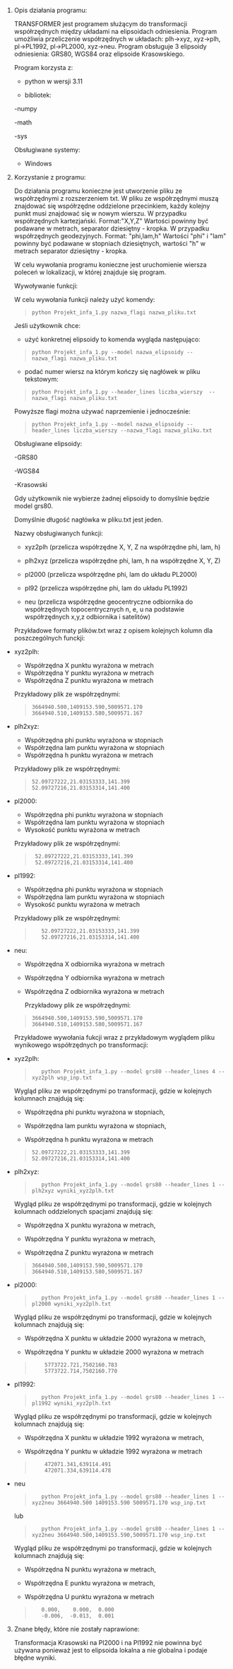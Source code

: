 1. Opis działania programu:
 
   TRANSFORMER jest programem służącym do transformacji współrzędnych między układami na elipsoidach odniesienia. Program umożliwia przeliczenie współrzędnych w układach: plh->xyz, xyz->plh, pl->PL1992, pl->PL2000, xyz->neu. Program 
   obsługuje 3 elipsoidy odniesienia: GRS80, WGS84 oraz elipsoide Krasowskiego.
   
   Program korzysta z:
   
   - python w wersji 3.11
     
   - bibliotek:
     
   -numpy
   
   -math

   -sys
   
   Obsługiwane systemy:
   
   - Windows
     
3. Korzystanie z programu:
  
   Do działania programu konieczne jest utworzenie pliku ze współrzędnymi z rozszerzeniem txt. W pliku ze współrzędnymi muszą znajdować się współrzędne oddzielone przecinkiem, każdy kolejny punkt musi znajdować się w nowym 
   wierszu. W przypadku współrzędnych kartezjański. Format:"X,Y,Z" Wartości powinny być podawane w metrach, separator dziesiętny - kropka. W przypadku współrzędnych geodezyjnych. Format: "phi,lam,h" Wartości "phi" i 
   "lam" powinny być podawane w stopniach dziesiętnych, wartości "h" w metrach separator dziesiętny - kropka.

   W celu wywołania programu konieczne jest uruchomienie wiersza poleceń w lokalizacji, w której znajduje się program.
   
   Wywoływanie funkcji:
   
   W celu wywołania funkcji należy użyć komendy:
   >     python Projekt_infa_1.py nazwa_flagi nazwa_pliku.txt
  
   Jeśli użytkownik chce:
   
   - użyć konkretnej elipsoidy to komenda wygląda następująco:
     
     
   >     python Projekt_infa_1.py --model nazwa_elipsoidy --nazwa_flagi nazwa_pliku.txt
   
  
   - podać numer wiersz na którym kończy się nagłówek w pliku tekstowym:
     
     
   >     python Projekt_infa_1.py --header_lines liczba_wierszy  --nazwa_flagi nazwa_pliku.txt

   
   Powyższe flagi można używać naprzemienie i jednocześnie:
   
   >     python Projekt_infa_1.py --model nazwa_elipsoidy --header_lines liczba_wierszy --nazwa_flagi nazwa_pliku.txt
  
   Obsługiwane elipsoidy:
 
   -GRS80
 
   -WGS84
 
   -Krasowski

   Gdy użytkownik nie wybierze żadnej elipsoidy to domyślnie będzie model grs80.

   Domyślnie długość nagłówka w pliku.txt jest jeden.

    Nazwy obsługiwanych funkcji:

    - xyz2plh (przelicza współrzędne X, Y, Z na współrzędne phi, lam, h)

    - plh2xyz (przelicza współrzędne phi, lam, h na współrzędne X, Y, Z)

    - pl2000 (przelicza współrzędne phi, lam do układu PL2000)

    - pl92 (przelicza współrzędne phi, lam do układu PL1992)

    - neu (przelicza współrzędne geocentryczne odbiornika do współrzędnych topocentrycznych n, e, u na podstawie współrzędnych x,y,z odbiornika i satelitów)

    Przykładowe formaty plików.txt wraz z opisem kolejnych kolumn dla poszczególnych funckji:

- xyz2plh:
	- Współrzędna X punktu wyrażona w metrach
	- Współrzędna Y punktu wyrażona w metrach
	- Współrzędna Z punktu wyrażona w metrach		

	Przykładowy plik ze współrzędnymi:

    >	  3664940.500,1409153.590,5009571.170    
    >	  3664940.510,1409153.580,5009571.167

- plh2xyz:
	- Współrzędna phi punktu wyrażona w stopniach
	- Współrzędna lam punktu wyrażona w stopniach
	- Współrzędna h punktu wyrażona w metrach		

	Przykładowy plik ze współrzędnymi:

    >     52.09727222,21.03153333,141.399
    >     52.09727216,21.03153314,141.400
   
- pl2000:
	- Współrzędna phi punktu wyrażona w stopniach
	- Współrzędna lam punktu wyrażona w stopniach
   	- Wysokość punktu wyrażona w metrach
			

	Przykładowy plik ze współrzędnymi:
     >		52.09727222,21.03153333,141.399
     >		52.09727216,21.03153314,141.400 
   
- pl1992:
	- Współrzędna phi punktu wyrażona w stopniach
	- Współrzędna lam punktu wyrażona w stopniach
   	- Wysokość punktu wyrażona w metrach
			

	Przykładowy plik ze współrzędnymi:   
   >		52.09727222,21.03153333,141.399
   >		52.09727216,21.03153314,141.400      
   
- neu: 
	- Współrzędna X odbiornika wyrażona w metrach
	- Współrzędna Y odbiornika wyrażona w metrach
	- Współrzędna Z odbiornika wyrażona w metrach
   
         Przykładowy plik ze współrzędnymi:

   >	 3664940.500,1409153.590,5009571.170    
   >	 3664940.510,1409153.580,5009571.167

     Przykładowe wywołania fukcji wraz z przykładowym wyglądem pliku wynikowego współrzędnych po transformacji:

- xyz2plh:

   >		python Projekt_infa_1.py --model grs80 --header_lines 4 --xyz2plh wsp_inp.txt

     Wygląd pliku ze współrzędnymi po transformacji, gdzie w kolejnych kolumnach znajdują się:
   
	- Współrzędna phi punktu wyrażona w stopniach,
   
	- Współrzędna lam punktu wyrażona w stopniach,
   
	- Współrzędna h punktu wyrażona w metrach
 
     

   >     52.09727222,21.03153333,141.399
   >     52.09727216,21.03153314,141.400


 - plh2xyz:

   >		python Projekt_infa_1.py --model grs80 --header_lines 1 --plh2xyz wyniki_xyz2plh.txt

				
   Wygląd pliku ze współrzędnymi po transformacji, gdzie w kolejnych kolumnach oddzielonych spacjami znajdują się:
   
   
     - Współrzędna X punktu wyrażona w metrach,
    
  
     - Współrzędna Y punktu wyrażona w metrach,
    
  
     - Współrzędna Z punktu wyrażona w metrach

   
	

   >	 3664940.500,1409153.590,5009571.170
   >	 3664940.510,1409153.580,5009571.167 


 - pl2000:

   >		python Projekt_infa_1.py --model grs80 --header_lines 1 --pl2000 wyniki_xyz2plh.txt

				
    Wygląd pliku ze współrzędnymi po transformacji, gdzie w kolejnych kolumnach znajdują się:
   

      - Współrzędna X punktu w układzie 2000 wyrażona w metrach,
   
 
      - Współrzędna Y punktu w układzie 2000 wyrażona w metrach

    
 
   >		 5773722.721,7502160.783
   >		 5773722.714,7502160.770

 - pl1992:

   >		python Projekt_infa_1.py --model grs80 --header_lines 1 --pl1992 wyniki_xyz2plh.txt

				
    Wygląd pliku ze współrzędnymi po transformacji, gdzie w kolejnych kolumnach znajdują się:
   

      - Współrzędna X punktu w układzie 1992 wyrażona w metrach,
   
 
      - Współrzędna Y punktu w układzie 1992 wyrażona w metrach

    
 
   >		 472071.341,639114.491
   >		 472071.334,639114.478

- neu

   >		python Projekt_infa_1.py --model grs80 --header_lines 1 --xyz2neu 3664940.500 1409153.590 5009571.170 wsp_inp.txt


   lub


   >		python Projekt_infa_1.py --model grs80 --header_lines 1 --xyz2neu 3664940.500,1409153.590,5009571.170 wsp_inp.txt
		
        
  Wygląd pliku ze współrzędnymi po transformacji, gdzie w kolejnych kolumnach znajdują się:
  
     
    - Współrzędna N punktu wyrażona w metrach,
    
       
    - Współrzędna E punktu wyrażona w metrach,
    
       
    - Współrzędna U punktu wyrażona w metrach
    
 
   

   >   		0.000,    0.000,  0.000
   > 		-0.006,  -0.013,  0.001 

3. Znane błędy, które nie zostały naprawione:
   
   Transformacja Krasowski na Pl2000 i na Pl1992 nie powinna być używana ponieważ jest to elipsoida lokalna a nie globalna i podaje błędne wyniki.
